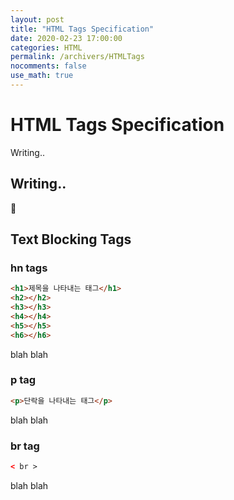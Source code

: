 ```yaml
---
layout: post
title: "HTML Tags Specification"
date: 2020-02-23 17:00:00
categories: HTML
permalink: /archivers/HTMLTags
nocomments: false
use_math: true
---
```


# HTML Tags Specification

Writing..

## Writing..

🤔

## Text Blocking Tags

### hn tags

```html
<h1>제목을 나타내는 태그</h1>
<h2></h2>
<h3></h3>
<h4></h4>
<h5></h5>
<h6></h6>
```

blah blah

### p tag

```html
<p>단락을 나타내는 태그</p>
```

blah blah

### br tag

```html
< br >
```

blah blah
